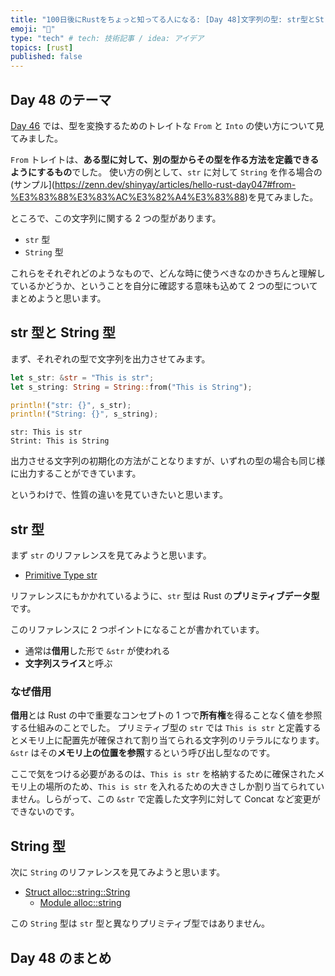 ```yaml
---
title: "100日後にRustをちょっと知ってる人になる: [Day 48]文字列の型: str型とString型"
emoji: "🦀"
type: "tech" # tech: 技術記事 / idea: アイデア
topics: [rust]
published: false
---
```

## Day 48 のテーマ

[Day 46](https://zenn.dev/shinyay/articles/hello-rust-day046) では、型を変換するためのトレイトな `From` と `Into` の使い方について見てみました。

`From` トレイトは、**ある型に対して、別の型からその型を作る方法を定義できるようにするもの**でした。
使い方の例として、`str` に対して `String` を作る場合の(サンプル](https://zenn.dev/shinyay/articles/hello-rust-day047#from-%E3%83%88%E3%83%AC%E3%82%A4%E3%83%88)を見てみました。

ところで、この文字列に関する 2 つの型があります。

- `str` 型
- `String` 型

これらをそれぞれどのようなもので、どんな時に使うべきなのかきちんと理解しているかどうか、ということを自分に確認する意味も込めて 2 つの型についてまとめようと思います。

## str 型と String 型

まず、それぞれの型で文字列を出力させてみます。

```rust
let s_str: &str = "This is str";
let s_string: String = String::from("This is String");

println!("str: {}", s_str);
println!("String: {}", s_string);
```

```shell
str: This is str
Strint: This is String
```

出力させる文字列の初期化の方法がことなりますが、いずれの型の場合も同じ様に出力することができています。

というわけで、性質の違いを見ていきたいと思います。

## str 型

まず `str` のリファレンスを見てみようと思います。

- [Primitive Type str](https://doc.rust-lang.org/std/primitive.str.html)

リファレンスにもかかれているように、`str` 型は Rust の**プリミティブデータ型**です。

このリファレンスに 2 つポイントになることが書かれています。

- 通常は**借用**した形で `&str` が使われる
- **文字列スライス**と呼ぶ

### なぜ借用

**借用**とは Rust の中で重要なコンセプトの 1 つで**所有権**を得ることなく値を参照する仕組みのことでした。
プリミティブ型の `str` では `This is str` と定義するとメモリ上に配置先が確保されて割り当てられる文字列のリテラルになります。
`&str` はその**メモリ上の位置を参照**するという呼び出し型なのです。

ここで気をつける必要があるのは、`This is str` を格納するために確保されたメモリ上の場所のため、`This is str` を入れるための大きさしか割り当てられていません。しらがって、この `&str` で定義した文字列に対して Concat など変更ができないのです。

## String 型

次に `String` のリファレンスを見てみようと思います。

- [Struct alloc::string::String](https://doc.rust-lang.org/beta/alloc/string/struct.String.html)
  - [Module alloc::string](https://doc.rust-lang.org/alloc/string/index.html)

この `String` 型は `str` 型と異なりプリミティブ型ではありません。



## Day 48 のまとめ

